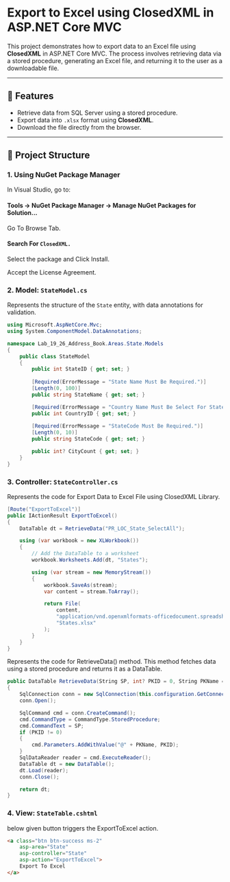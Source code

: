 # Export to Excel using ClosedXML in ASP.NET Core MVC

This project demonstrates how to export data to an Excel file using **ClosedXML** in ASP.NET Core MVC. The process involves retrieving data via a stored procedure, generating an Excel file, and returning it to the user as a downloadable file.

---

## 📌 Features
- Retrieve data from SQL Server using a stored procedure.
- Export data into `.xlsx` format using **ClosedXML**.
- Download the file directly from the browser.

---

## 📂 Project Structure

### **1. Using NuGet Package Manager**
In Visual Studio, go to:
#### Tools → NuGet Package Manager → Manage NuGet Packages for Solution...
Go To Browse Tab.

#### Search For `ClosedXML.`

Select the package and Click Install.

Accept the License Agreement.


### **2. Model: `StateModel.cs`**
Represents the structure of the `State` entity, with data annotations for validation.

```csharp
using Microsoft.AspNetCore.Mvc;
using System.ComponentModel.DataAnnotations;

namespace Lab_19_26_Address_Book.Areas.State.Models
{
    public class StateModel
    {
        public int StateID { get; set; }
        
        [Required(ErrorMessage = "State Name Must Be Required.")]
        [Length(0, 100)]
        public string StateName { get; set; }

        [Required(ErrorMessage = "Country Name Must Be Select For State.")]
        public int CountryID { get; set; }
        
        [Required(ErrorMessage = "StateCode Must Be Required.")]
        [Length(0, 10)]
        public string StateCode { get; set; }

        public int? CityCount { get; set; }
    }
}
```

### **3. Controller: `StateController.cs`**
Represents the code for Export Data to Excel File using ClosedXML Library.

```csharp
[Route("ExportToExcel")]
public IActionResult ExportToExcel()
{
    DataTable dt = RetrieveData("PR_LOC_State_SelectAll");

    using (var workbook = new XLWorkbook())
    {
        // Add the DataTable to a worksheet
        workbook.Worksheets.Add(dt, "States");

        using (var stream = new MemoryStream())
        {
            workbook.SaveAs(stream);
            var content = stream.ToArray();

            return File(
                content,
                "application/vnd.openxmlformats-officedocument.spreadsheetml.sheet",
                "States.xlsx"
            );
        }
    }
}
```

Represents the code for RetrieveData() method.
This method fetches data using a stored procedure and returns it as a DataTable.

```csharp
public DataTable RetrieveData(String SP, int? PKID = 0, String PKName = "")
{
    SqlConnection conn = new SqlConnection(this.configuration.GetConnectionString("myConnection"));
    conn.Open();

    SqlCommand cmd = conn.CreateCommand();
    cmd.CommandType = CommandType.StoredProcedure;
    cmd.CommandText = SP;
    if (PKID != 0)
    {
        cmd.Parameters.AddWithValue("@" + PKName, PKID);
    }
    SqlDataReader reader = cmd.ExecuteReader();
    DataTable dt = new DataTable();
    dt.Load(reader);
    conn.Close();

    return dt;
}
```

### **4. View: `StateTable.cshtml`**
below given button triggers the ExportToExcel action.

```html
<a class="btn btn-success ms-2"
    asp-area="State"
    asp-controller="State"
    asp-action="ExportToExcel">
    Export To Excel
</a>
```
